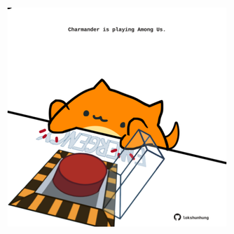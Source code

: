 <!-- built at 24/12/2021, 12:06:54 UTC -->
<p align="center">
  <img width="500" height="500" src="./ReadmeImage.svg">
</p>

